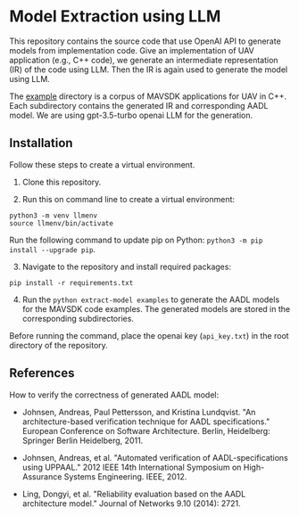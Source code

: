 # Model Extraction using LLM

This repository contains the source code that use OpenAI API to generate models from implementation code. Give an implementation of UAV application (e.g., C++ code), we generate an intermediate representation (IR) of the code using LLM. Then the IR is again used to generate the model using LLM. 

The [example](examples/) directory is a corpus of MAVSDK applications for UAV in C++. Each subdirectory contains the generated IR and corresponding AADL model. We are using gpt-3.5-turbo openai LLM for the generation. 

## Installation

Follow these steps to create a virtual environment.

1. Clone this repository. 

2. Run this on command line to create a virtual environment:

```
python3 -m venv llmenv
source llmenv/bin/activate
```
Run the following command to update pip on Python: `python3 -m pip install --upgrade pip`.

3. Navigate to the repository and install required packages:
```
pip install -r requirements.txt
```

4. Run the `python extract-model examples` to generate the AADL models for the MAVSDK code examples. The generated models are stored in the corresponding subdirectories.

Before running the command, place the openai key (`api_key.txt`) in the root directory of the repository.

## References

How to verify the correctness of generated AADL model:

- Johnsen, Andreas, Paul Pettersson, and Kristina Lundqvist. "An architecture-based verification technique for AADL specifications." European Conference on Software Architecture. Berlin, Heidelberg: Springer Berlin Heidelberg, 2011.

- Johnsen, Andreas, et al. "Automated verification of AADL-specifications using UPPAAL." 2012 IEEE 14th International Symposium on High-Assurance Systems Engineering. IEEE, 2012.

- Ling, Dongyi, et al. "Reliability evaluation based on the AADL architecture model." Journal of Networks 9.10 (2014): 2721.